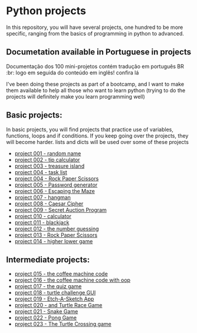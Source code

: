 # Python projects
In this repository, you will have several projects, one hundred to be more specific, ranging from the basics of programming in python to advanced.

## Documetation available in Portuguese in projects
Documentação dos 100 mini-projetos contém tradução em português BR :br: logo em seguida do conteúdo em inglês! confira lá

I've been doing these projects as part of a bootcamp, and I want to make them available to help all those who want to learn python (trying to do the projects will definitely make you learn programming well)

## Basic projects: 
In basic projects, you will find projects that practice use of variables, functions, loops and if conditions.
If you keep going over the projects, they will become harder. lists and dicts will be used over some of these projects
* [project 001 - random name](project%20001%20-%20random%20name)
* [project 002 - tip calculator](project%20002%20-%20tip%20calculator)
* [project 003 - treasure island](project%20003%20-%20treasure%20map)
* [project 004 - task list](project%20004%20-%20task%20list)
* [project 004 - Rock Paper Scissors](project%20004%20-%20Rock%20Paper%20Scissors)
* [project 005 - Password generator](project%20005%20-%20Password%20generator)
* [project 006 - Escaping the Maze](project%20006%20-%20Escaping%20the%20Maze)
* [project 007 - hangman](project%20007%20-%20hangman)
* [project 008 - Caesar Cipher](project%20008%20-%20Caesar%20Cipher)
* [project 009 - Secret Auction Program](project%20009%20-%20Secret%20Auction%20Program)
* [project 010 - calculator](project%20010%20-%20calculator)
* [project 011 - blackjack](project%20011%20-%20blackjack)
* [project 012 - the number guessing](project%20012%20-%20the%20number%20guessing)
* [project 013 - Rock Paper Scissors](project%20013%20-%20Rock%20Paper%20Scissors)
* [project 014 - higher lower game](project%20014%20-%20higher%20lower%20game)

## Intermediate projects:
* [project 015 - the coffee machine code](project%20015%20-%20the%20coffee%20machine%20code)
* [project 016 - the coffee machine code with oop](project%20016%20-%20the%20coffee%20machine%20code%20with%20oop)
* [project 017 - the quiz game](project%20017%20-%20the%20quiz%20game)
* [project 018 - turtle challenge GUI](project%20018%20-%20turtle%20challenge%20GUI)
* [project 019 - Etch-A-Sketch App](project%20019%20-%20Etch-A-Sketch%20App)
* [project 020 - and Turtle Race Game](project%20020%20-%20A%20Turtle%20Race%20Game)
* [project 021 - Snake Game](project%20021%20-%20Snake%20Game)
* [project 022 - Pong Game](project%20022%20-%20Pong%20Game)
* [project 023 - The Turtle Crossing game](project%20023%20-%20The%20Turtle%20Crossing%20game)